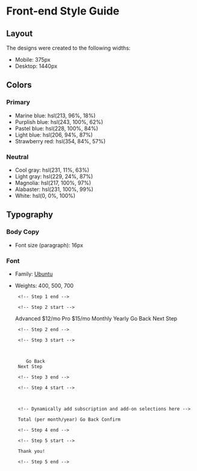 # Front-end Style Guide

## Layout

The designs were created to the following widths:

- Mobile: 375px
- Desktop: 1440px

## Colors

### Primary

- Marine blue: hsl(213, 96%, 18%)
- Purplish blue: hsl(243, 100%, 62%)
- Pastel blue: hsl(228, 100%, 84%)
- Light blue: hsl(206, 94%, 87%)
- Strawberry red: hsl(354, 84%, 57%)

### Neutral

- Cool gray: hsl(231, 11%, 63%)
- Light gray: hsl(229, 24%, 87%)
- Magnolia: hsl(217, 100%, 97%)
- Alabaster: hsl(231, 100%, 99%)
- White: hsl(0, 0%, 100%)

## Typography

### Body Copy

- Font size (paragraph): 16px

### Font

- Family: [Ubuntu](https://fonts.google.com/specimen/Ubuntu)
- Weights: 400, 500, 700

     <!-- Sidebar end -->

  <!-- Step 1 start -->

       <!-- Step 1 end -->

       <!-- Step 2 start -->

  Advanced $12/mo Pro $15/mo Monthly Yearly Go Back Next Step

       <!-- Step 2 end -->

       <!-- Step 3 start -->



          Go Back
       Next Step

       <!-- Step 3 end -->

       <!-- Step 4 start -->



       <!-- Dynamically add subscription and add-on selections here -->

       Total (per month/year) Go Back Confirm

       <!-- Step 4 end -->

       <!-- Step 5 start -->

       Thank you!

       <!-- Step 5 end -->
